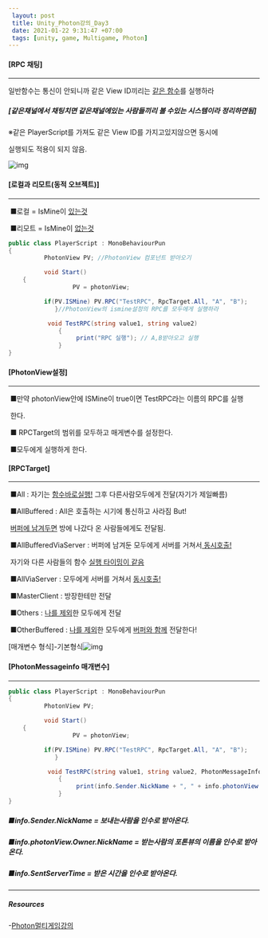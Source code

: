 ```yaml
---
 layout: post
 title: Unity_Photon강의_Day3
 date: 2021-01-22 9:31:47 +07:00
 tags: [unity, game, Multigame, Photon]
---
```


#### [RPC 채팅]

---

일반함수는 통신이 안되니까 같은 View ID끼리는 <u>같은 함수</u>를 실행하라

##### [같은채널에서 채팅치면 같은채널에있는 사람들끼리 볼 수있는 시스템이라 정리하면됨]

※같은 PlayerScript를 가져도 같은 View ID를 가지고있지않으면 동시에 

실행되도 적용이 되지 않음.

![img](https://static.wixstatic.com/media/1c4e22_1a105c547c3244a0b0da351d758a899d~mv2.png/v1/fill/w_925,h_400,al_c,q_90,usm_0.66_1.00_0.01/1c4e22_1a105c547c3244a0b0da351d758a899d~mv2.webp)

#### [로컬과 리모트(동적 오브젝트)]

---

​	■로컬 = IsMine이 <u>있는것</u>

​	■리모트 = IsMine이 <u>없는것</u>

```c#
public class PlayerScript : MonoBehaviourPun
{
          PhotonView PV; //PhotonView 컴포넌트 받아오기

          void Start()
	{
                  PV = photonView;

 	      if(PV.ISMine) PV.RPC("TestRPC", RpcTarget.All, "A", "B");
             }//PhotonView의 ismine설정의 RPC를 모두에게 실행하라

           void TestRPC(string value1, string value2)
              {
                   print("RPC 실행"); // A,B받아오고 실행
              }
}
```

#### [PhotonView설정]

---

​	■만약 photonView안에 ISMine이 true이면 TestRPC라는 이름의 RPC를 실행  

​       한다.

​	■ RPCTarget의 범위를 모두하고 매게변수를 설정한다. 

​	■모두에게 실행하게 한다.

#### [RPCTarget]

---

​	■All : 자기는 <u>함수바로실행!</u> 그후 다른사람모두에게 전달(자기가 제일빠름)

​        ■AllBuffered : All은 호출하는 시기에 통신하고 사라짐 But!

​	   <u>버퍼에 남겨두면</u> 방에 나갔다 온 사람들에게도 전달됨.

​	■AllBufferedViaServer : 버퍼에 남겨둔 모두에게 서버를 거쳐서<u> 동시호출!</u>

​	    자기와 다른 사람들의 함수 <u>실행 타이밍이 같음</u>

​	■AllViaServer : 모두에게 서버를 거쳐서 <u>동시호출!</u>

​	■MasterClient : 방장한테만 전달

​	■Others : <u>나를 제외</u>한 모두에게 전달

​	■OtherBuffered : <u>나를 제외</u>한 모두에게 <u>버퍼와 함께</u> 전달한다!

[매개변수 형식]-기본형식![img](https://static.wixstatic.com/media/1c4e22_e9200b0092664c47a4083e3a9ff21cd9~mv2.png/v1/fill/w_736,h_323,al_c,lg_1,q_90/1c4e22_e9200b0092664c47a4083e3a9ff21cd9~mv2.webp)

#### [PhotonMessageinfo 매개변수]

---

```c#
public class PlayerScript : MonoBehaviourPun
{
          PhotonView PV;

          void Start()
	{
                  PV = photonView;

 	      if(PV.ISMine) PV.RPC("TestRPC", RpcTarget.All, "A", "B");
             }

           void TestRPC(string value1, string value2, PhotonMessageInfo info)
              {
                   print(info.Sender.NickName + ", " + info.photonView.Owner.NickName + ", " + info.SentServerTime);
              }
}
```

##### ■info.Sender.NickName = 보내는사람을 인수로 받아온다.

##### ■info.photonView.Owner.NickName  = 받는사람의 포톤뷰의 이름을 인수로 받아온다.

##### ■info.SentServerTime = 받은 시간을 인수로 받아온다.

---

##### Resources

-[Photon멀티게임강의](https://www.youtube.com/watch?v=7tjez6oZDlA)
